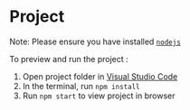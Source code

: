 
  # Project

  Note: Please ensure you have installed <code><a href="https://nodejs.org/en/download/">nodejs</a></code>

  To preview and run the project :
  1) Open project folder in <a href="https://code.visualstudio.com/download">Visual Studio Code</a>
  2) In the terminal, run `npm install`
  3) Run `npm start` to view project in browser
  